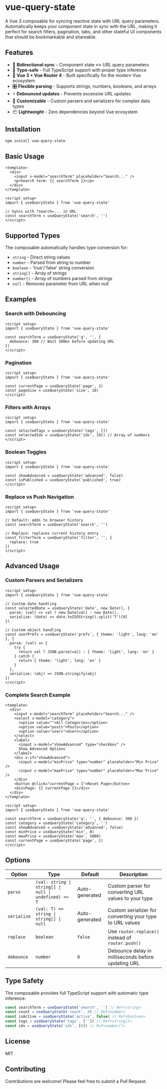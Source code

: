 # vue-query-state

A Vue 3 composable for syncing reactive state with URL query parameters. Automatically keeps your component state in sync with the URL, making it perfect for search filters, pagination, tabs, and other stateful UI components that should be bookmarkable and shareable.

## Features

- 🔄 **Bidirectional sync** - Component state ↔ URL query parameters
- 🎯 **Type-safe** - Full TypeScript support with proper type inference
- 🚀 **Vue 3 + Vue Router 4** - Built specifically for the modern Vue ecosystem
- 🎛️ **Flexible parsing** - Supports strings, numbers, booleans, and arrays
- ⚡ **Debounced updates** - Prevents excessive URL updates
- 🔧 **Customizable** - Custom parsers and serializers for complex data types
- 📦 **Lightweight** - Zero dependencies beyond Vue ecosystem

## Installation

```bash
npm install vue-query-state
```

## Basic Usage

```vue
<template>
  <div>
    <input v-model="searchTerm" placeholder="Search..." />
    <p>Search term: {{ searchTerm }}</p>
  </div>
</template>

<script setup>
import { useQueryState } from 'vue-query-state'

// Syncs with ?search=... in URL
const searchTerm = useQueryState('search', '')
</script>
```

## Supported Types

The composable automatically handles type conversion for:

- `string` - Direct string values
- `number` - Parsed from string to number
- `boolean` - 'true'/'false' string conversion
- `string[]` - Array of strings
- `number[]` - Array of numbers parsed from strings
- `null` - Removes parameter from URL when null

## Examples

### Search with Debouncing

```vue
<script setup>
import { useQueryState } from 'vue-query-state'

const searchTerm = useQueryState('q', '', {
  debounce: 300 // Wait 300ms before updating URL
})
</script>
```

### Pagination

```vue
<script setup>
import { useQueryState } from 'vue-query-state'

const currentPage = useQueryState('page', 1)
const pageSize = useQueryState('size', 10)
</script>
```

### Filters with Arrays

```vue
<script setup>
import { useQueryState } from 'vue-query-state'

const selectedTags = useQueryState('tags', [])
const selectedIds = useQueryState('ids', [0]) // Array of numbers
</script>
```

### Boolean Toggles

```vue
<script setup>
import { useQueryState } from 'vue-query-state'

const showAdvanced = useQueryState('advanced', false)
const isPublished = useQueryState('published', true)
</script>
```

### Replace vs Push Navigation

```vue
<script setup>
import { useQueryState } from 'vue-query-state'

// Default: adds to browser history
const searchTerm = useQueryState('search', '')

// Replace: replaces current history entry
const filterTerm = useQueryState('filter', '', {
  replace: true
})
</script>
```

## Advanced Usage

### Custom Parsers and Serializers

```vue
<script setup>
import { useQueryState } from 'vue-query-state'

// Custom date handling
const selectedDate = useQueryState('date', new Date(), {
  parse: (val) => val ? new Date(val) : new Date(),
  serialize: (date) => date.toISOString().split('T')[0]
})

// Custom object handling
const userPrefs = useQueryState('prefs', { theme: 'light', lang: 'en' }, {
  parse: (val) => {
    try {
      return val ? JSON.parse(val) : { theme: 'light', lang: 'en' }
    } catch {
      return { theme: 'light', lang: 'en' }
    }
  },
  serialize: (obj) => JSON.stringify(obj)
})
</script>
```

### Complete Search Example

```vue
<template>
  <div>
    <input v-model="searchTerm" placeholder="Search..." />
    <select v-model="category">
      <option value="">All Categories</option>
      <option value="posts">Posts</option>
      <option value="users">Users</option>
    </select>
    <label>
      <input v-model="showAdvanced" type="checkbox" />
      Show Advanced Options
    </label>
    <div v-if="showAdvanced">
      <input v-model="minPrice" type="number" placeholder="Min Price" />
      <input v-model="maxPrice" type="number" placeholder="Max Price" />
    </div>
    <button @click="currentPage = 1">Reset Page</button>
    <div>Page: {{ currentPage }}</div>
  </div>
</template>

<script setup>
import { useQueryState } from 'vue-query-state'

const searchTerm = useQueryState('q', '', { debounce: 300 })
const category = useQueryState('category', '')
const showAdvanced = useQueryState('advanced', false)
const minPrice = useQueryState('min', 0)
const maxPrice = useQueryState('max', 1000)
const currentPage = useQueryState('page', 1)
</script>
```

## Options

| Option | Type | Default | Description |
|--------|------|---------|-------------|
| `parse` | `(val: string \| string[] \| null \| undefined) => T` | Auto-generated | Custom parser for converting URL values to your type |
| `serialize` | `(val: T) => string \| string[] \| null` | Auto-generated | Custom serializer for converting your type to URL values |
| `replace` | `boolean` | `false` | Use `router.replace()` instead of `router.push()` |
| `debounce` | `number` | `0` | Debounce delay in milliseconds before updating URL |

## Type Safety

The composable provides full TypeScript support with automatic type inference:

```typescript
const searchTerm = useQueryState('search', '') // Ref<string>
const count = useQueryState('count', 0) // Ref<number>
const isActive = useQueryState('active', false) // Ref<boolean>
const tags = useQueryState('tags', ['']) // Ref<string[]>
const ids = useQueryState('ids', [0]) // Ref<number[]>
```

## License

MIT

## Contributing

Contributions are welcome! Please feel free to submit a Pull Request.